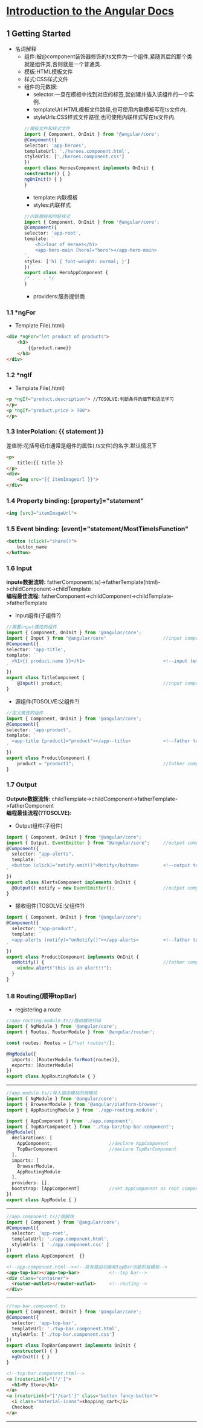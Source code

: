# [Introduction to the Angular Docs](https://angular.io/docs)
## 1 Getting Started
* 名词解释 
  * 组件:被@component装饰器修饰的ts文件为一个组件,紧随其后的那个类就是组件类,否则就是一个普通类.
  * 模板:HTML模板文件
  * 样式:CSS样式文件
  * 组件的元数据:  
    * selector:一旦在模板中找到对应的标签,就创建并插入该组件的一个实例.
    * templateUrl:HTML模板文件路径,也可使用内联模板写在ts文件内.
    * styleUrls:CSS样式文件路径,也可使用内联样式写在ts文件内.
    ```ts
    //模板文件和样式文件
    import { Component, OnInit } from '@angular/core';
    @Component({
    selector: 'app-heroes',
    templateUrl: './heroes.component.html',
    styleUrls: ['./heroes.component.css']
    })
    export class HeroesComponent implements OnInit {
    constructor() { }
    ngOnInit() { }
    }
    ```
    * template:内联模板
    * styles:内联样式
    ```ts
    //内联模板和内联样式
    import { Component, OnInit } from '@angular/core';
    @Component({
    selector: 'app-root',
    template: `
        <h1>Tour of Heroes</h1>
        <app-hero-main [hero]="hero"></app-hero-main>
    `,
    styles: ['h1 { font-weight: normal; }']
    })
    export class HeroAppComponent {
    /* . . . */
    }
    ```
    * providers:服务提供商
### 1.1 *ngFor  
* Template File(.html)
```html
<div *ngFor="let product of products">
    <h3>
        {{product.name}}
    </h3>
</div>
```
### 1.2 *ngIf  
* Template File(.html)
```html
<p *ngIf="product.description"> //TOSOLVE:判断条件的细节和语法学习    
</p>
<p *ngIf="product.price > 700">	
</p>
```
### 1.3 InterPolation: {{ statement }} 
差值符:花括号纸巾通常是组件的属性(.ts文件)的名字.默认情况下
```html
<p>
    title:{{ title }}
</p>
<div>
    <img src="{{ itemImageUrl }}">
</div>
```
### 1.4 Property binding: [property]="statement" 
```html
<img [src]="itemImageUrl">
```
### 1.5 Event binding: (event)="statement/MostTimeIsFunction"  
```html
<button (click)="share()">
    button_name
</button>
```
### 1.6 Input
**inpute数据流转:** fatherComponent(.ts)->fatherTemplate(html)->childComponent->childTemplate  
**编程最佳流程:** fatherComponent->childComponent->childTemplate->fatherTemplate 
* Input组件(子组件?)
```ts
//需要input属性的组件
import { Component, OnInit } from '@angular/core';
import { Input } from "@angular/core"                     //input component
@Component({
selector: 'app-title',
template: `
  <h1>{{ product.name }}</h1>                             <!--input template-->
`
})
export class TitleComponent {
    @Input() product;                                     //input component
}
```  
* 源组件(TOSOLVE:父组件?)
```ts
//定义属性的组件
import { Component, OnInit } from '@angular/core';
@Component({
selector: 'app-product',
template: `
  <app-title [product]="product"></app--title>            <!--father template-->
`
})
export class ProductComponent {
    product = "product1";                                 //father component
}
```
### 1.7 Output
**Outpute数据流转:** childTemplate->childComponent->fatherTemplate->fatherComponent  
**编程最佳流程(?TOSOLVE):** 
* Output组件(子组件)
```ts
import { Component, OnInit } from "@angular/core";
import { Output, EventEmitter } from "@angular/core";     //output component
@Component({
  selector: "app-alerts",
  template: `
  <button (click)="notify.emit()">Notify</button>         <!--output template-->
`
})
export class AlertsComponent implements OnInit {
  @Output() notify = new EventEmitter();                  //output component
}
```
* 接收组件(TOSOLVE:父组件?)
```ts
import { Component, OnInit } from "@angular/core";
@Component({
  selector: "app-product",
  template: `
  <app-alerts (notify)="onNotify()"></app-alerts>         <!--father template-->
`
})
export class ProductComponent implements OnInit {
  onNotify() {                                            //father component
    window.alert("this is an alert!!");
  }
}
```
### 1.8 Routing(顺带topBar)
* registering a route
```ts
//app-routing.module.ts//路由模块代码
import { NgModule } from '@angular/core';
import { Routes, RouterModule } from '@angular/router';

const routes: Routes = [/*set routes*/];

@NgModule({
  imports: [RouterModule.forRoot(routes)],
  exports: [RouterModule]
})
export class AppRoutingModule { }
```
---
```ts
//app.module.ts//导入路由模块的根模块
import { NgModule } from '@angular/core';
import { BrowserModule } from '@angular/platform-browser';
import { AppRoutingModule } from './app-routing.module';

import { AppComponent } from './app.component';
import { TopBarComponent } from './top-bar/top-bar.component';
@NgModule({
  declarations: [
    AppComponent,                     //declare AppComponent
    TopBarComponent                   //declare TopBarComponent
  ],
  imports: [
    BrowserModule,
    AppRoutingModule
  ],
  providers: [],
  bootstrap: [AppComponent]           //set AppComponent as root component
})
export class AppModule { }
```
---
```ts
//app.component.ts//根模块
import { Component } from '@angular/core';
@Component({
  selector: 'app-root',
  templateUrl: './app.component.html',
  styleUrls: [ './app.component.css' ]
})
export class AppComponent  {}
```
```html
<!--app.component.html--><!--具有路由功能和topBar功能的根模板-->
<app-top-bar></app-top-bar>           <!--top bar-->
<div class="container">
  <router-outlet></router-outlet>     <!--routing-->
</div>
```
---
```ts
//top-bar.component.ts
import { Component, OnInit } from '@angular/core';
@Component({
  selector: 'app-top-bar',
  templateUrl: './top-bar.component.html',
  styleUrls: ['./top-bar.component.css']
})
export class TopBarComponent implements OnInit {
  constructor() { }
  ngOnInit() { }
}
```
```html
<!--top-bar.component.html-->
<a [routerLink]="['/']">
  <h1>My Store</h1>
</a>
<a [routerLink]="['/cart']" class="button fancy-button">
  <i class="material-icons">shopping_cart</i>
  Checkout
</a>
```
---